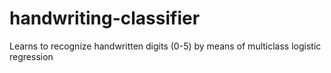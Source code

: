 # handwriting-classifier
Learns to recognize handwritten digits (0-5) by means of multiclass logistic regression
